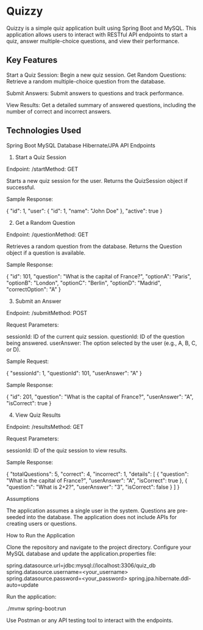 # Quizzy

Quizzy is a simple quiz application built using Spring Boot and MySQL. This application allows users to interact with RESTful API endpoints to start a quiz, answer multiple-choice questions, and view their performance.

## Key Features

Start a Quiz Session: Begin a new quiz session.
Get Random Questions: Retrieve a random multiple-choice question from the database.

Submit Answers: Submit answers to questions and track performance.

View Results: Get a detailed summary of answered questions, including the number of correct and incorrect answers.

## Technologies Used

Spring Boot
MySQL Database
Hibernate/JPA
API Endpoints

1. Start a Quiz Session

Endpoint: /startMethod: GET

Starts a new quiz session for the user.
Returns the QuizSession object if successful.

Sample Response:

{
  "id": 1,
  "user": {
    "id": 1,
    "name": "John Doe"
  },
  "active": true
}

2. Get a Random Question

Endpoint: /questionMethod: GET

Retrieves a random question from the database.
Returns the Question object if a question is available.

Sample Response:

{
  "id": 101,
  "question": "What is the capital of France?",
  "optionA": "Paris",
  "optionB": "London",
  "optionC": "Berlin",
  "optionD": "Madrid",
  "correctOption": "A"
}

3. Submit an Answer

Endpoint: /submitMethod: POST

Request Parameters:

sessionId: ID of the current quiz session.
questionId: ID of the question being answered.
userAnswer: The option selected by the user (e.g., A, B, C, or D).

Sample Request:

{
  "sessionId": 1,
  "questionId": 101,
  "userAnswer": "A"
}

Sample Response:

{
  "id": 201,
  "question": "What is the capital of France?",
  "userAnswer": "A",
  "isCorrect": true
}

4. View Quiz Results

Endpoint: /resultsMethod: GET

Request Parameters:

sessionId: ID of the quiz session to view results.

Sample Response:

{
  "totalQuestions": 5,
  "correct": 4,
  "incorrect": 1,
  "details": [
    {
      "question": "What is the capital of France?",
      "userAnswer": "A",
      "isCorrect": true
    },
    {
      "question": "What is 2+2?",
      "userAnswer": "3",
      "isCorrect": false
    }
  ]
}

Assumptions

The application assumes a single user in the system. Questions are pre-seeded into the database. The application does not include APIs for creating users or questions.

How to Run the Application

Clone the repository and navigate to the project directory.
Configure your MySQL database and update the application.properties file:

spring.datasource.url=jdbc:mysql://localhost:3306/quiz_db
spring.datasource.username=<your_username>
spring.datasource.password=<your_password>
spring.jpa.hibernate.ddl-auto=update

Run the application:

./mvnw spring-boot:run

Use Postman or any API testing tool to interact with the endpoints.
